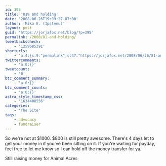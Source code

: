 ```yaml
---
id: 395
title: '81% and holding'
date: '2008-06-26T19:09:27-07:00'
author: 'Mika E. (Ipstenu)'
layout: post
guid: 'https://jorjafox.net/blog/?p=395'
permalink: /2008/81-and-holding/
tweetbackscheck:
    - '1259685391'
shorturls:
    - 'a:4:{s:9:"permalink";s:47:"https://jorjafox.net/2008/06/26/81-and-holding/";s:7:"tinyurl";s:25:"http://tinyurl.com/kvdau9";s:4:"isgd";s:18:"http://is.gd/53uYw";s:5:"bitly";s:20:"http://bit.ly/8oJLDp";}'
twittercomments:
    - 'a:0:{}'
tweetcount:
    - '0'
btc_comment_summary:
    - 'a:0:{}'
btc_comment_counts:
    - 'a:0:{}'
astra_style_timestamp_css:
    - '1634408556'
categories:
    - 'The Site'
tags:
    - advocacy
    - fundraiser
---
```


So we're not at $1000.  $800 is still pretty awesome.  There's 4 days let to get your money in if you've been sitting on it.  If you're waiting for payday, feel free to let me know so I can hold off the money transfer for ya.

Still raising money for Animal Acres